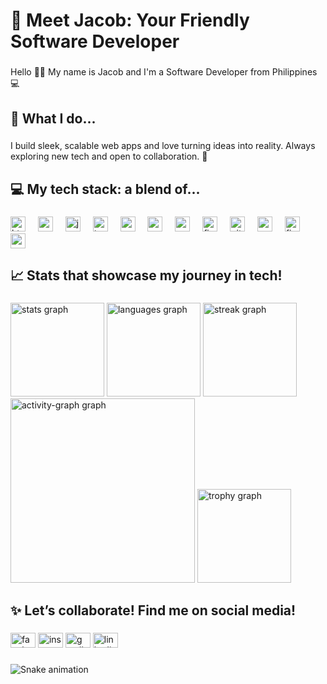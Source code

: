 <h1 align="left">👤 Meet Jacob: Your Friendly Software Developer</h1>

###

<p align="left">Hello 🖐🏻 My name is Jacob and I'm a Software Developer from Philippines 💻</p>

###

<h2 align="left">🚀 What I do...</h2>

###

<p align="left">I build sleek, scalable web apps and love turning ideas into reality. Always exploring new tech and open to collaboration. 🚀</p>

###

<h2 align="left">💻 My tech stack: a blend of...</h2>

###

<div align="left">
  <img src="https://cdn.jsdelivr.net/gh/devicons/devicon/icons/html5/html5-original.svg" height="24" alt="html5 logo"  />
  <img width="12" />
  <img src="https://cdn.jsdelivr.net/gh/devicons/devicon/icons/css3/css3-original.svg" height="24" alt="css3 logo"  />
  <img width="12" />
  <img src="https://cdn.jsdelivr.net/gh/devicons/devicon/icons/javascript/javascript-original.svg" height="24" alt="javascript logo"  />
  <img width="12" />
  <img src="https://cdn.jsdelivr.net/gh/devicons/devicon/icons/typescript/typescript-original.svg" height="24" alt="typescript logo"  />
  <img width="12" />
  <img src="https://cdn.jsdelivr.net/gh/devicons/devicon/icons/sass/sass-original.svg" height="24" alt="sass logo"  />
  <img width="12" />
  <img src="https://cdn.jsdelivr.net/gh/devicons/devicon/icons/react/react-original.svg" height="24" alt="react logo"  />
  <img width="12" />
  <img src="https://cdn.jsdelivr.net/gh/devicons/devicon/icons/nextjs/nextjs-original.svg" height="24" alt="nextjs logo"  />
  <img width="12" />
  <img src="https://cdn.jsdelivr.net/gh/devicons/devicon/icons/firebase/firebase-plain.svg" height="24" alt="firebase logo"  />
  <img width="12" />
  <img src="https://cdn.jsdelivr.net/gh/devicons/devicon/icons/github/github-original.svg" height="24" alt="github logo"  />
  <img width="12" />
  <img src="https://cdn.jsdelivr.net/gh/devicons/devicon/icons/npm/npm-original-wordmark.svg" height="24" alt="npm logo"  />
  <img width="12" />
  <img src="https://cdn.jsdelivr.net/gh/devicons/devicon/icons/figma/figma-original.svg" height="24" alt="figma logo"  />
  <img width="12" />
  <img src="https://cdn.jsdelivr.net/gh/devicons/devicon/icons/c/c-original.svg" height="24" alt="c logo"  />
</div>

###

<h2 align="left">📈 Stats that showcase my journey in tech!</h2>

###

<div align="left">
  <img src="https://github-readme-stats.vercel.app/api?username=jacobbalane&hide_title=false&hide_rank=true&show_icons=true&include_all_commits=true&count_private=true&disable_animations=false&theme=dark&locale=en&hide_border=false&order=1&custom_title=Github%20Stats" height="150" alt="stats graph"  />
  <img src="https://github-readme-stats.vercel.app/api/top-langs?username=jacobbalane&locale=en&hide_title=false&layout=compact&card_width=320&langs_count=8&theme=dark&hide_border=false&order=2" height="150" alt="languages graph"  />
  <img src="https://streak-stats.demolab.com?user=jacobbalane&locale=en&mode=daily&theme=dark&hide_border=false&border_radius=5&order=3" height="150" alt="streak graph"  />
  <img src="https://github-readme-activity-graph.vercel.app/graph?username=jacobbalane&radius=8&theme=github-dark&area=true&order=5&bg_color=0a0a0a&color=808080&title_color=fafafa&line=E0115F&point=fafafa&area_color=de3163&custom_title=Contribution%20Graph" height="295" alt="activity-graph graph"  />
  <img src="https://github-profile-trophy.vercel.app?username=jacobbalane&theme=darkhub&column=10&row=1&margin-w=6&margin-h=6&no-bg=false&no-frame=false&order=4" height="150" alt="trophy graph"  />
</div>

###

<h2 align="left">✨ Let’s collaborate! Find me on social media!</h2>

###

<div align="left">
  <img src="https://raw.githubusercontent.com/maurodesouza/profile-readme-generator/master/src/assets/icons/social/facebook/default.svg" width="40" height="24" alt="facebook logo"  />
  <img src="https://raw.githubusercontent.com/maurodesouza/profile-readme-generator/master/src/assets/icons/social/instagram/default.svg" width="40" height="24" alt="instagram logo"  />
  <img src="https://raw.githubusercontent.com/maurodesouza/profile-readme-generator/master/src/assets/icons/social/gmail/default.svg" width="40" height="24" alt="gmail logo"  />
  <img src="https://raw.githubusercontent.com/maurodesouza/profile-readme-generator/master/src/assets/icons/social/linkedin/default.svg" width="40" height="24" alt="linkedin logo"  />
</div>

###

<img src="https://raw.githubusercontent.com/jacobbalane/jacobbalane/output/snake.svg" alt="Snake animation" />

###
